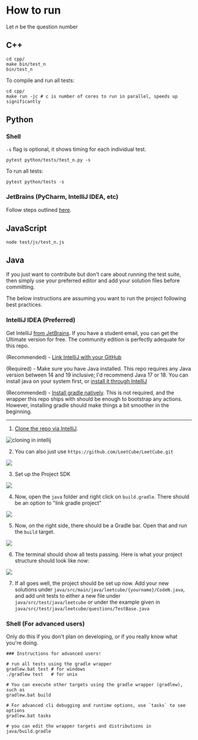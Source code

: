 # How to run

Let $n$ be the question number

## C++

```shell
cd cpp/
make bin/test_n
bin/test_n
```

To compile and run all tests:

```shell
cd cpp/
make run -jc # c is number of cores to run in parallel, speeds up significantly
```

## Python

### Shell

`-s` flag is optional, it shows timing for each individual test.

```shell
pytest python/tests/test_n.py -s
```

To run all tests:

```shell
pytest python/tests -s
```

### JetBrains (PyCharm, IntelliJ IDEA, etc)

Follow steps outlined [here](https://www.jetbrains.com/help/pycharm/pytest.html#create-pytest-test).
 
## JavaScript

```shell
node test/js/test_n.js
```



## Java

If you just want to contribute but don't care about running the test suite, then simply use your preferred editor and add your solution files before committing.

The below instructions are assuming you want to run the project following best practices.

### IntelliJ IDEA (Preferred)

Get IntelliJ [from JetBrains](https://www.jetbrains.com/idea/download). If you have a student email, you can get the Ultimate version for free. The community edition is perfectly adequate for this repo.

(Recommended) - [Link IntelliJ with your GitHub](https://www.jetbrains.com/help/idea/github.html)

(Required) - Make sure you have Java installed. This repo requires any Java version between 14 and 19 inclusive; I'd recommend Java 17 or 18. You can install java on your system first, or [install it through IntelliJ](https://www.jetbrains.com/help/idea/sdk.html)

(Recommended) - [Install gradle natively](https://gradle.org/install/). This is not required, and the wrapper this repo ships with should be enough to bootstrap any actions. However, installing gradle should make things a bit smoother in the beginning.

---
1. [Clone the repo via IntelliJ](https://www.jetbrains.com/help/idea/cloning-repository.html).

![cloning in intellij](figs/java/1_1_clone.png)

2. You can also just use `https://github.com/LeetCube/LeetCube.git` 

![](figs/java/1_2_clone.png)

3. Set up the Project SDK 

![](figs/java/1_3_projectsettings.png)

4. Now, open the `java` folder and right click on `build.gradle`. There should be an option to "link gradle project"

![](figs/java/1_4_linkgradle.png)

5. Now, on the right side, there should be a Gradle bar. Open that and run the `build` target.

![](figs/java/1_5_runbuild.png)

6. The terminal should show all tests passing. Here is what your project structure should look like now: 

![](figs/java/1_6_sampleproject.png)

7. If all goes well, the project should be set up now. Add your new solutions under `java/src/main/java/leetcube/{yourname}/CodeN.java`, and add unit tests to either a new file under `java/src/test/java/leetcube` or under the example given in `java/src/test/java/leetcube/questions/TestBase.java`




### Shell (For advanced users)

Only do this if you don't plan on developing, or if you really know what you're doing.

```shell
### Instructions for advanced users!

# run all tests using the gradle wrapper
gradlew.bat test # for windows
./gradlew test   # for unix

# You can execute other targets using the gradle wrapper (gradlew), such as
gradlew.bat build

# For advanced cli debugging and runtime options, use `tasks` to see options
gradlew.bat tasks

# you can edit the wrapper targets and distributions in java/build.gradle
```

